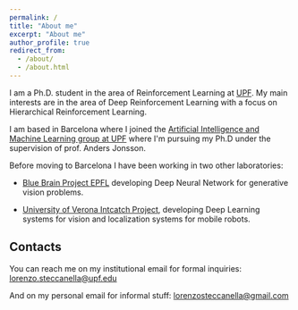 ```yaml
---
permalink: /
title: "About me"
excerpt: "About me"
author_profile: true
redirect_from: 
  - /about/
  - /about.html
---
```


I am a Ph.D. student in the area of Reinforcement Learning at [UPF](https://www.upf.edu/). My main interests are in the area of Deep Reinforcement Learning with a focus on Hierarchical Reinforcement Learning.

I am based in Barcelona where I joined the [Artificial Intelligence and Machine Learning group at UPF](https://www.upf.edu/web/ai-ml) where I'm pursuing my Ph.D under the supervision of prof. Anders Jonsson.

Before moving to Barcelona I have been working in two other laboratories:

- [Blue Brain Project EPFL](https://bluebrain.epfl.ch/) developing Deep Neural Network for generative vision problems.

- [University of Verona Intcatch Project](http://intcatch.eu/), developing Deep Learning systems for vision and localization systems for mobile robots.



## Contacts

You can reach me on my institutional email for formal inquiries: <lorenzo.steccanella@upf.edu>

And on my personal email for informal stuff: <lorenzosteccanella@gmail.com>



